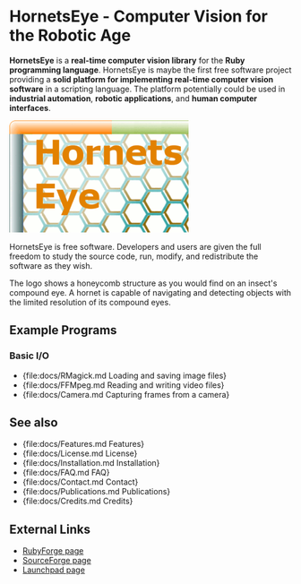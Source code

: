 HornetsEye - Computer Vision for the Robotic Age
================================================

**HornetsEye** is a **real-time computer vision library** for the **Ruby programming language**. HornetsEye is maybe the first free software project providing a **solid platform for implementing real-time computer vision software** in a scripting language. The platform potentially could be used in **industrial automation**, **robotic applications**, and **human computer interfaces**.

![Hornetseye logo](images/hornetseye.png)

HornetsEye is free software. Developers and users are given the full freedom to study the source code, run, modify, and redistribute the software as they wish.

The logo shows a honeycomb structure as you would find on an insect's compound eye. A hornet is capable of navigating and detecting objects with the limited resolution of its compound eyes.

Example Programs
----------------

### Basic I/O

* {file:docs/RMagick.md Loading and saving image files}
* {file:docs/FFMpeg.md Reading and writing video files}
* {file:docs/Camera.md Capturing frames from a camera}

See also
--------

* {file:docs/Features.md Features}
* {file:docs/License.md License}
* {file:docs/Installation.md Installation}
* {file:docs/FAQ.md FAQ}
* {file:docs/Contact.md Contact}
* {file:docs/Publications.md Publications}
* {file:docs/Credits.md Credits}

External Links
--------------

* [RubyForge page](http://rubyforge.org/projects/hornetseye/)
* [SourceForge page](http://sourceforge.net/projects/hornetseye/)
* [Launchpad page](https://launchpad.net/hornetseye/)

